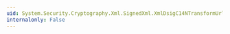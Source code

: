 ```yaml
---
uid: System.Security.Cryptography.Xml.SignedXml.XmlDsigC14NTransformUrl
internalonly: False
---
```

